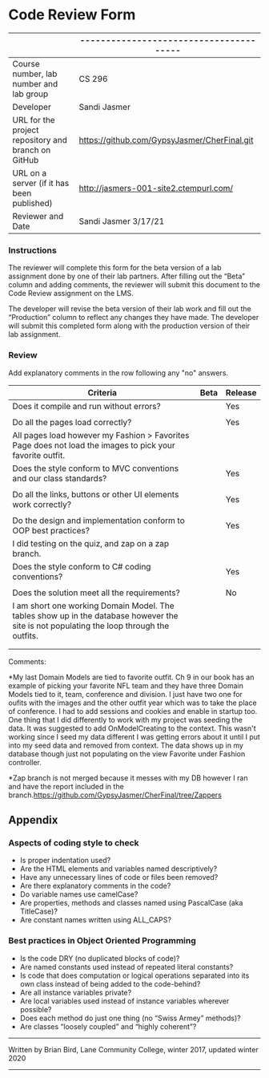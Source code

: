 # Code Review Form

|                                                      | ---------------------------------------      |
| ---------------------------------------------------- | -------------------------------------------- |
| Course  number, lab number and lab group             | CS 296                                       |
| Developer                                            | Sandi Jasmer                                 |
| URL  for the project repository and branch on GitHub | https://github.com/GypsyJasmer/CherFinal.git |
| URL  on a server (if it has been published)          | http://jasmers-001-site2.ctempurl.com/       |
| Reviewer  and Date                                   | Sandi Jasmer 3/17/21                         |

###  Instructions

The reviewer will complete this form for the beta version of a lab assignment done by one of their lab partners. After filling out the “Beta” column and adding comments, the reviewer will submit this document to the Code Review assignment on the LMS.

The developer will revise the beta version of their lab work and fill out the “Production” column to reflect any changes they have made. The developer will submit this completed form along with the production version of their lab assignment.

### Review

Add explanatory comments in the row following any "no" answers.

| **Criteria**                                                 | **Beta** | **Release** |
| ------------------------------------------------------------ | -------- | ----------- |
| Does it compile and run without errors?                      |          | Yes         |
|                                                              |          |             |
| Do all the pages load correctly?                             |          | Yes         |
| All pages load however my Fashion > Favorites Page does not load the images to pick your favorite outfit. |          |             |
| Does the style conform to MVC conventions and our class standards? |          | Yes         |
|                                                              |          |             |
| Do all the links, buttons or other UI elements work correctly? |          | Yes         |
|                                                              |          |             |
| Do the design and implementation conform to OOP best practices? |          | Yes         |
| I did testing on the quiz, and zap on a zap branch.          |          |             |
| Does the style conform to C# coding conventions?             |          | Yes         |
|                                                              |          |             |
| Does the solution meet all the requirements?                 |          | No          |
| I am short one working Domain Model. The tables show up in the database however the site is not populating the loop through the outfits. |          |             |
|                                                              |          |             |
|                                                              |          |             |

Comments:

*My last Domain Models are tied to favorite outfit. Ch 9 in our book has an example of picking your favorite NFL team and they have three Domain Models tied to it, team, conference and division. I just have two one for oufits with the images and the other outfit year which was to take the place of conference. I had to add sessions and cookies and enable in startup too. One thing that I did differently to work with my project was seeding the data. It was suggested to add OnModelCreating to the context. This wasn't working since I seed my data different I was getting errors about it until I put into my seed data and removed from context. The data shows up in my database though just not populating on the view Favorite under Fashion controller. 

*Zap branch is not merged because it messes with my DB however I ran and have the report included in the branch.https://github.com/GypsyJasmer/CherFinal/tree/Zappers



 

## Appendix

### Aspects of coding style to check

- Is proper indentation used?
- Are the HTML elements and variables named descriptively?
- Have any unnecessary lines of code or files been removed?
- Are there explanatory comments in the code?
- Do variable names use camelCase? 
- Are properties, methods and classes named using PascalCase (aka TitleCase)?
- Are constant names written using ALL_CAPS?



### Best practices in Object Oriented Programming

- Is the code DRY (no duplicated blocks of code)?
- Are named constants used instead of repeated literal constants?
- Is code that does computation or logical operations separated into its own class instead of being added to the code-behind?
- Are all instance variables private?
- Are local variables used instead of instance variables wherever possible?
- Does each method do just one thing (no “Swiss Armey” methods)?
- Are classes “loosely coupled” and “highly coherent”?

 

------

Written by Brian Bird, Lane Community College, winter 2017, updated winter 2020

------

